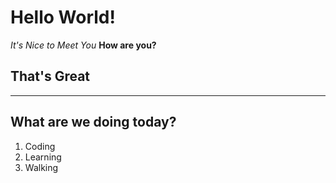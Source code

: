 # Hello World!
*It's Nice to Meet You*
**How are you?**
## That's Great
---
## What are we doing today?
1. Coding
2. Learning
3. Walking
